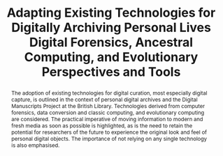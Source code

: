 ---
abstract: The adoption of existing technologies for digital curation, most especially
  digital capture, is outlined in the context of personal digital archives and the
  Digital Manuscripts Project at the British Library. Technologies derived from computer
  forensics, data conversion and classic computing, and evolutionary computing are
  considered. The practical imperative of moving information to modern and fresh media
  as soon as possible is highlighted, as is the need to retain the potential for researchers
  of the future to experience the original look and feel of personal digital objects.
  The importance of not relying on any single technology is also emphasised.
creators:
- Jeremy Leighton John
date: null
document_url: https://services.phaidra.univie.ac.at/api/object/o:294101/download
grand_parent: iPRES
institutions: []
keywords:
- london
landing_page_url: https://phaidra.univie.ac.at/o:294101
language: eng
layout: publication
license: CC BY-SA 3.0 AT
notes_url: null
parent: iPRES 2008
publication_type: paper
size: 60512
slides_url: null
source_name: iPRES
stream_url: null
title: Adapting Existing Technologies for Digitally Archiving Personal Lives Digital
  Forensics, Ancestral Computing, and Evolutionary Perspectives and Tools
year: 2008
---